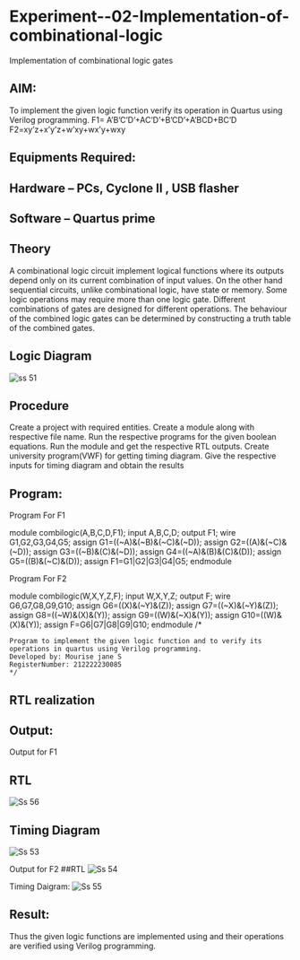 # Experiment--02-Implementation-of-combinational-logic
Implementation of combinational logic gates
 
## AIM:
To implement the given logic function verify its operation in Quartus using Verilog programming.
 F1= A’B’C’D’+AC’D’+B’CD’+A’BCD+BC’D
F2=xy’z+x’y’z+w’xy+wx’y+wxy
 
 
 
## Equipments Required:
## Hardware – PCs, Cyclone II , USB flasher
## Software – Quartus prime


## Theory
A combinational logic circuit implement logical functions where its outputs depend only on its current combination of input values. On the other hand sequential circuits, unlike combinational logic, have state or memory.
Some logic operations may require more than one logic gate. Different combinations of gates are designed for different operations. The behaviour of the combined logic gates can be determined by constructing a truth table of the combined gates.
 

## Logic Diagram

![ss 51](https://user-images.githubusercontent.com/120081893/235205028-1d437fdf-467a-416f-a148-210fade90210.png)

## Procedure
Create a project with required entities.
Create a module along with respective file name.
Run the respective programs for the given boolean equations.
Run the module and get the respective RTL outputs.
Create university program(VWF) for getting timing diagram.
Give the respective inputs for timing diagram and obtain the results

## Program:

Program For F1

module combilogic(A,B,C,D,F1);
input A,B,C,D;
output F1;
wire G1,G2,G3,G4,G5;
assign G1=((~A)&(~B)&(~C)&(~D));
assign G2=((A)&(~C)&(~D));
assign G3=((~B)&(C)&(~D));
assign G4=((~A)&(B)&(C)&(D));
assign G5=((B)&(~C)&(D));
assign F1=G1|G2|G3|G4|G5;
endmodule

Program For F2

module combilogic(W,X,Y,Z,F);
input W,X,Y,Z;
output F;
wire G6,G7,G8,G9,G10;
assign G6=((X)&(~Y)&(Z));
assign G7=((~X)&(~Y)&(Z));
assign G8=((~W)&(X)&(Y));
assign G9=((W)&(~X)&(Y)); 
assign G10=((W)&(X)&(Y));
assign F=G6|G7|G8|G9|G10;
endmodule
/*
```
Program to implement the given logic function and to verify its operations in quartus using Verilog programming.
Developed by: Mourise jane S
RegisterNumber: 212222230085 
*/
```
## RTL realization

## Output:

 Output  for F1
## RTL
![Ss 56](https://user-images.githubusercontent.com/120081893/235211252-72d24b21-adb5-4f2e-87ac-6bcc5dd3183c.png)



## Timing Diagram
![Ss 53](https://user-images.githubusercontent.com/120081893/235210769-b8b112dc-6730-44e8-be17-0204285ab1cd.png)

 Output for F2
 ##RTL
 ![Ss 54](https://user-images.githubusercontent.com/120081893/235210833-211fb5e5-ad35-4a34-b8f0-e866c8352dba.png)


Timing Daigram:
![Ss 55](https://user-images.githubusercontent.com/120081893/235210860-ff2b7991-c47c-4b3f-8167-1e6945b2f4fd.png)


## Result:
Thus the given logic functions are implemented using  and their operations are verified using Verilog programming.

